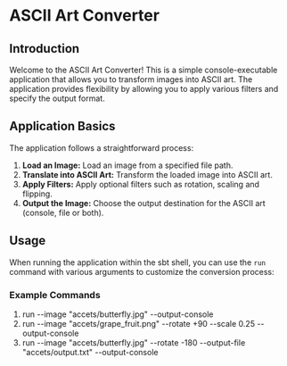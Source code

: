 # ASCII Art Converter

## Introduction

Welcome to the ASCII Art Converter! This is a simple console-executable application that allows you to transform images into ASCII art. The application provides flexibility by allowing you to apply various filters and specify the output format.

## Application Basics

The application follows a straightforward process:

1. **Load an Image:** Load an image from a specified file path.
2. **Translate into ASCII Art:** Transform the loaded image into ASCII art.
3. **Apply Filters:** Apply optional filters such as rotation, scaling and flipping.
4. **Output the Image:** Choose the output destination for the ASCII art (console, file or both).

## Usage

When running the application within the sbt shell, you can use the `run` command with various arguments to customize the conversion process:

### Example Commands

1. run --image "accets/butterfly.jpg" --output-console
2. run --image "accets/grape_fruit.png" --rotate +90 --scale 0.25 --output-console
3. run --image "accets/butterfly.jpg" --rotate -180 --output-file "accets/output.txt" --output-console

